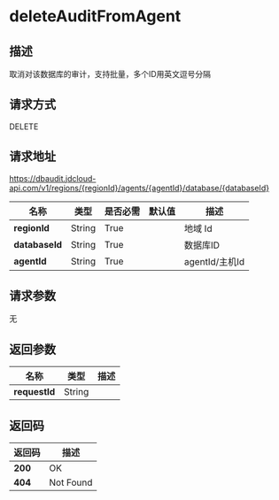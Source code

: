 # deleteAuditFromAgent


## 描述
取消对该数据库的审计，支持批量，多个ID用英文逗号分隔

## 请求方式
DELETE

## 请求地址
https://dbaudit.jdcloud-api.com/v1/regions/{regionId}/agents/{agentId}/database/{databaseId}

|名称|类型|是否必需|默认值|描述|
|---|---|---|---|---|
|**regionId**|String|True| |地域 Id|
|**databaseId**|String|True| |数据库ID|
|**agentId**|String|True| |agentId/主机Id|

## 请求参数
无


## 返回参数
|名称|类型|描述|
|---|---|---|
|**requestId**|String| |


## 返回码
|返回码|描述|
|---|---|
|**200**|OK|
|**404**|Not Found|
